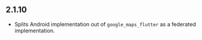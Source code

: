## 2.1.10

* Splits Android implementation out of `google_maps_flutter` as a federated
  implementation.
